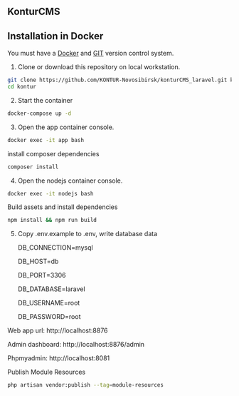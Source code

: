 ## KonturCMS

## Installation in Docker
You must have a [Docker](https://www.docker.com/) and [GIT](https://git-scm.com/) version control system.
1. Clone or download this repository on local workstation.
```bash
git clone https://github.com/KONTUR-Novosibirsk/konturCMS_laravel.git kontur
cd kontur
```
2. Start the container
```bash
docker-compose up -d
```
3. Open the app container console.
```bash
docker exec -it app bash
```
install composer dependencies
```bash
composer install
```
4. Open the nodejs container console.
```bash
docker exec -it nodejs bash
```
Build assets and install dependencies
```bash
npm install && npm run build
```
5. Copy .env.example to .env, write database data

   DB_CONNECTION=mysql

   DB_HOST=db

   DB_PORT=3306

   DB_DATABASE=laravel

   DB_USERNAME=root

   DB_PASSWORD=root

Web app url: http://localhost:8876

Admin dashboard: http://localhost:8876/admin

Phpmyadmin: http://localhost:8081

Publish Module Resources 
```bash
php artisan vendor:publish --tag=module-resources
```


